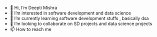 - 👋 Hi, I’m Deepti Mishra
- 👀 I’m interested in software development and data science
- 🌱 I’m currently learning software development stuffs , basically dsa
- 💞️ I’m looking to collaborate on SD projects and data science projects
- 📫 How to reach me 

<!---
deeptimi/deeptimi is a ✨ special ✨ repository because its `README.md` (this file) appears on your GitHub profile.
You can click the Preview link to take a look at your changes.
--->
